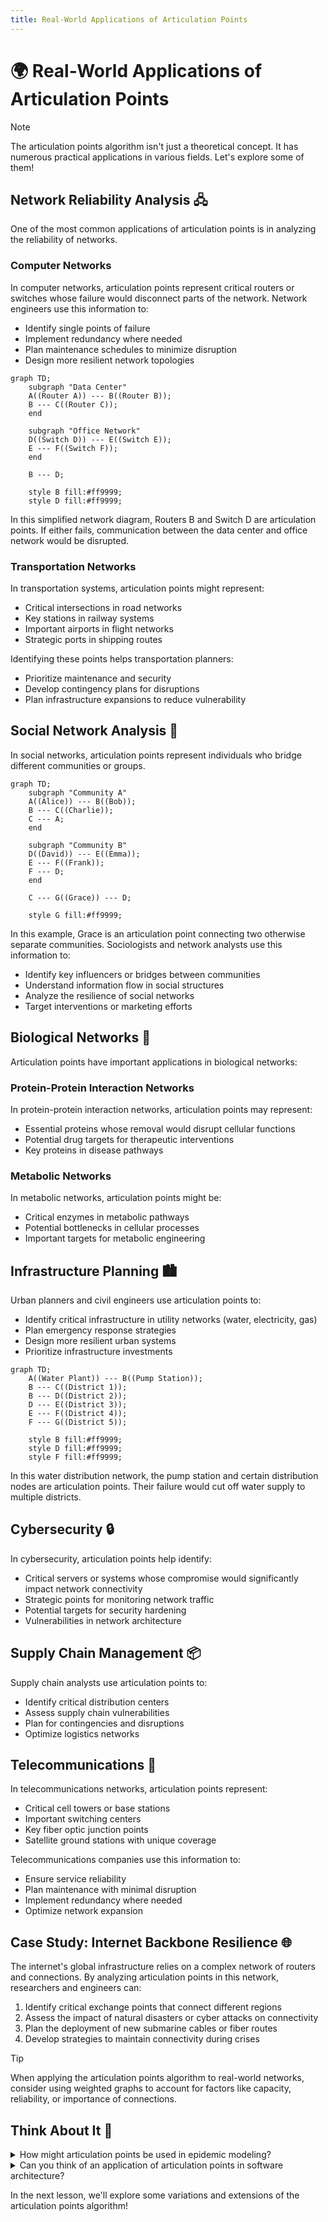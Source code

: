 ```yaml
---
title: Real-World Applications of Articulation Points
---
```


# 🌍 Real-World Applications of Articulation Points

> [!NOTE]
> The articulation points algorithm isn't just a theoretical concept. It has numerous practical applications in various fields. Let's explore some of them!

## Network Reliability Analysis 🖧

One of the most common applications of articulation points is in analyzing the reliability of networks.

### Computer Networks

In computer networks, articulation points represent critical routers or switches whose failure would disconnect parts of the network. Network engineers use this information to:

- Identify single points of failure
- Implement redundancy where needed
- Plan maintenance schedules to minimize disruption
- Design more resilient network topologies

```mermaid
graph TD;
    subgraph "Data Center"
    A((Router A)) --- B((Router B));
    B --- C((Router C));
    end
    
    subgraph "Office Network"
    D((Switch D)) --- E((Switch E));
    E --- F((Switch F));
    end
    
    B --- D;
    
    style B fill:#ff9999;
    style D fill:#ff9999;
```

In this simplified network diagram, Routers B and Switch D are articulation points. If either fails, communication between the data center and office network would be disrupted.

### Transportation Networks

In transportation systems, articulation points might represent:

- Critical intersections in road networks
- Key stations in railway systems
- Important airports in flight networks
- Strategic ports in shipping routes

Identifying these points helps transportation planners:
- Prioritize maintenance and security
- Develop contingency plans for disruptions
- Plan infrastructure expansions to reduce vulnerability

## Social Network Analysis 👥

In social networks, articulation points represent individuals who bridge different communities or groups.

```mermaid
graph TD;
    subgraph "Community A"
    A((Alice)) --- B((Bob));
    B --- C((Charlie));
    C --- A;
    end
    
    subgraph "Community B"
    D((David)) --- E((Emma));
    E --- F((Frank));
    F --- D;
    end
    
    C --- G((Grace)) --- D;
    
    style G fill:#ff9999;
```

In this example, Grace is an articulation point connecting two otherwise separate communities. Sociologists and network analysts use this information to:

- Identify key influencers or bridges between communities
- Understand information flow in social structures
- Analyze the resilience of social networks
- Target interventions or marketing efforts

## Biological Networks 🧬

Articulation points have important applications in biological networks:

### Protein-Protein Interaction Networks

In protein-protein interaction networks, articulation points may represent:
- Essential proteins whose removal would disrupt cellular functions
- Potential drug targets for therapeutic interventions
- Key proteins in disease pathways

### Metabolic Networks

In metabolic networks, articulation points might be:
- Critical enzymes in metabolic pathways
- Potential bottlenecks in cellular processes
- Important targets for metabolic engineering

## Infrastructure Planning 🏙️

Urban planners and civil engineers use articulation points to:

- Identify critical infrastructure in utility networks (water, electricity, gas)
- Plan emergency response strategies
- Design more resilient urban systems
- Prioritize infrastructure investments

```mermaid
graph TD;
    A((Water Plant)) --- B((Pump Station));
    B --- C((District 1));
    B --- D((District 2));
    D --- E((District 3));
    E --- F((District 4));
    F --- G((District 5));
    
    style B fill:#ff9999;
    style D fill:#ff9999;
    style F fill:#ff9999;
```

In this water distribution network, the pump station and certain distribution nodes are articulation points. Their failure would cut off water supply to multiple districts.

## Cybersecurity 🔒

In cybersecurity, articulation points help identify:

- Critical servers or systems whose compromise would significantly impact network connectivity
- Strategic points for monitoring network traffic
- Potential targets for security hardening
- Vulnerabilities in network architecture

## Supply Chain Management 📦

Supply chain analysts use articulation points to:

- Identify critical distribution centers
- Assess supply chain vulnerabilities
- Plan for contingencies and disruptions
- Optimize logistics networks

## Telecommunications 📡

In telecommunications networks, articulation points represent:

- Critical cell towers or base stations
- Important switching centers
- Key fiber optic junction points
- Satellite ground stations with unique coverage

Telecommunications companies use this information to:
- Ensure service reliability
- Plan maintenance with minimal disruption
- Implement redundancy where needed
- Optimize network expansion

## Case Study: Internet Backbone Resilience 🌐

The internet's global infrastructure relies on a complex network of routers and connections. By analyzing articulation points in this network, researchers and engineers can:

1. Identify critical exchange points that connect different regions
2. Assess the impact of natural disasters or cyber attacks on connectivity
3. Plan the deployment of new submarine cables or fiber routes
4. Develop strategies to maintain connectivity during crises

> [!TIP]
> When applying the articulation points algorithm to real-world networks, consider using weighted graphs to account for factors like capacity, reliability, or importance of connections.

## Think About It 🧠

<details>
<summary>How might articulation points be used in epidemic modeling?</summary>

In epidemic modeling, articulation points could represent individuals or locations that, if isolated, would prevent the spread of disease between different communities. Public health officials might use this information to implement targeted quarantine measures or vaccination strategies to contain outbreaks efficiently.
</details>

<details>
<summary>Can you think of an application of articulation points in software architecture?</summary>

In software architecture, articulation points might represent critical services or components whose failure would disconnect parts of the system. Architects could use this information to implement redundancy, circuit breakers, or fallback mechanisms for these critical components to improve system resilience.
</details>

In the next lesson, we'll explore some variations and extensions of the articulation points algorithm! 